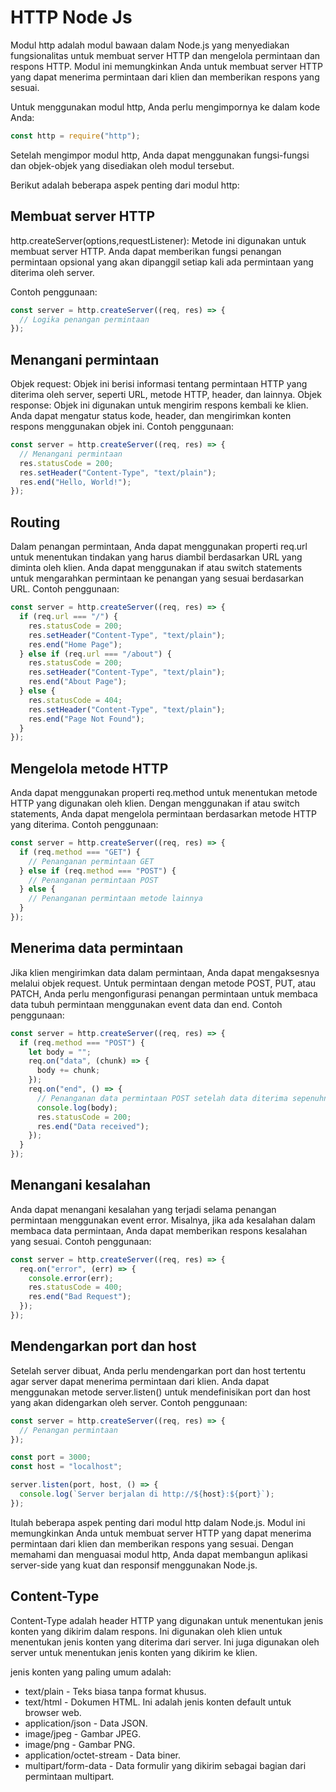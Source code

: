 # HTTP Node Js

Modul http adalah modul bawaan dalam Node.js yang menyediakan fungsionalitas untuk membuat server HTTP dan mengelola permintaan dan respons HTTP. Modul ini memungkinkan Anda untuk membuat server HTTP yang dapat menerima permintaan dari klien dan memberikan respons yang sesuai.

Untuk menggunakan modul http, Anda perlu mengimpornya ke dalam kode Anda:

```javascript
const http = require("http");
```

Setelah mengimpor modul http, Anda dapat menggunakan fungsi-fungsi dan objek-objek yang disediakan oleh modul tersebut.

Berikut adalah beberapa aspek penting dari modul http:

## Membuat server HTTP

http.createServer(options,requestListener): Metode ini digunakan untuk membuat server HTTP. Anda dapat memberikan fungsi penangan permintaan opsional yang akan dipanggil setiap kali ada permintaan yang diterima oleh server.

Contoh penggunaan:

```javascript
const server = http.createServer((req, res) => {
  // Logika penangan permintaan
});
```

## Menangani permintaan

Objek request: Objek ini berisi informasi tentang permintaan HTTP yang diterima oleh server, seperti URL, metode HTTP, header, dan lainnya.
Objek response: Objek ini digunakan untuk mengirim respons kembali ke klien. Anda dapat mengatur status kode, header, dan mengirimkan konten respons menggunakan objek ini.
Contoh penggunaan:

```javascript
const server = http.createServer((req, res) => {
  // Menangani permintaan
  res.statusCode = 200;
  res.setHeader("Content-Type", "text/plain");
  res.end("Hello, World!");
});
```

## Routing

Dalam penangan permintaan, Anda dapat menggunakan properti req.url untuk menentukan tindakan yang harus diambil berdasarkan URL yang diminta oleh klien.
Anda dapat menggunakan if atau switch statements untuk mengarahkan permintaan ke penangan yang sesuai berdasarkan URL.
Contoh penggunaan:

```javascript
const server = http.createServer((req, res) => {
  if (req.url === "/") {
    res.statusCode = 200;
    res.setHeader("Content-Type", "text/plain");
    res.end("Home Page");
  } else if (req.url === "/about") {
    res.statusCode = 200;
    res.setHeader("Content-Type", "text/plain");
    res.end("About Page");
  } else {
    res.statusCode = 404;
    res.setHeader("Content-Type", "text/plain");
    res.end("Page Not Found");
  }
});
```

## Mengelola metode HTTP

Anda dapat menggunakan properti req.method untuk menentukan metode HTTP yang digunakan oleh klien.
Dengan menggunakan if atau switch statements, Anda dapat mengelola permintaan berdasarkan metode HTTP yang diterima.
Contoh penggunaan:

```javascript
const server = http.createServer((req, res) => {
  if (req.method === "GET") {
    // Penanganan permintaan GET
  } else if (req.method === "POST") {
    // Penanganan permintaan POST
  } else {
    // Penanganan permintaan metode lainnya
  }
});
```

## Menerima data permintaan

Jika klien mengirimkan data dalam permintaan, Anda dapat mengaksesnya melalui objek request.
Untuk permintaan dengan metode POST, PUT, atau PATCH, Anda perlu mengonfigurasi penangan permintaan untuk membaca data tubuh permintaan menggunakan event data dan end.
Contoh penggunaan:

```javascript
const server = http.createServer((req, res) => {
  if (req.method === "POST") {
    let body = "";
    req.on("data", (chunk) => {
      body += chunk;
    });
    req.on("end", () => {
      // Penanganan data permintaan POST setelah data diterima sepenuhnya
      console.log(body);
      res.statusCode = 200;
      res.end("Data received");
    });
  }
});
```

## Menangani kesalahan

Anda dapat menangani kesalahan yang terjadi selama penangan permintaan menggunakan event error.
Misalnya, jika ada kesalahan dalam membaca data permintaan, Anda dapat memberikan respons kesalahan yang sesuai.
Contoh penggunaan:

```javascript
const server = http.createServer((req, res) => {
  req.on("error", (err) => {
    console.error(err);
    res.statusCode = 400;
    res.end("Bad Request");
  });
});
```

## Mendengarkan port dan host

Setelah server dibuat, Anda perlu mendengarkan port dan host tertentu agar server dapat menerima permintaan dari klien.
Anda dapat menggunakan metode server.listen() untuk mendefinisikan port dan host yang akan didengarkan oleh server.
Contoh penggunaan:

```javascript
const server = http.createServer((req, res) => {
  // Penangan permintaan
});

const port = 3000;
const host = "localhost";

server.listen(port, host, () => {
  console.log(`Server berjalan di http://${host}:${port}`);
});
```

Itulah beberapa aspek penting dari modul http dalam Node.js. Modul ini memungkinkan Anda untuk membuat server HTTP yang dapat menerima permintaan dari klien dan memberikan respons yang sesuai. Dengan memahami dan menguasai modul http, Anda dapat membangun aplikasi server-side yang kuat dan responsif menggunakan Node.js.

## Content-Type

Content-Type adalah header HTTP yang digunakan untuk menentukan jenis konten yang dikirim dalam respons. Ini digunakan oleh klien untuk menentukan jenis konten yang diterima dari server. Ini juga digunakan oleh server untuk menentukan jenis konten yang dikirim ke klien.

jenis konten yang paling umum adalah:

- text/plain - Teks biasa tanpa format khusus.
- text/html - Dokumen HTML. Ini adalah jenis konten default untuk browser web.
- application/json - Data JSON.
- image/jpeg - Gambar JPEG.
- image/png - Gambar PNG.
- application/octet-stream - Data biner.
- multipart/form-data - Data formulir yang dikirim sebagai bagian dari permintaan multipart.
